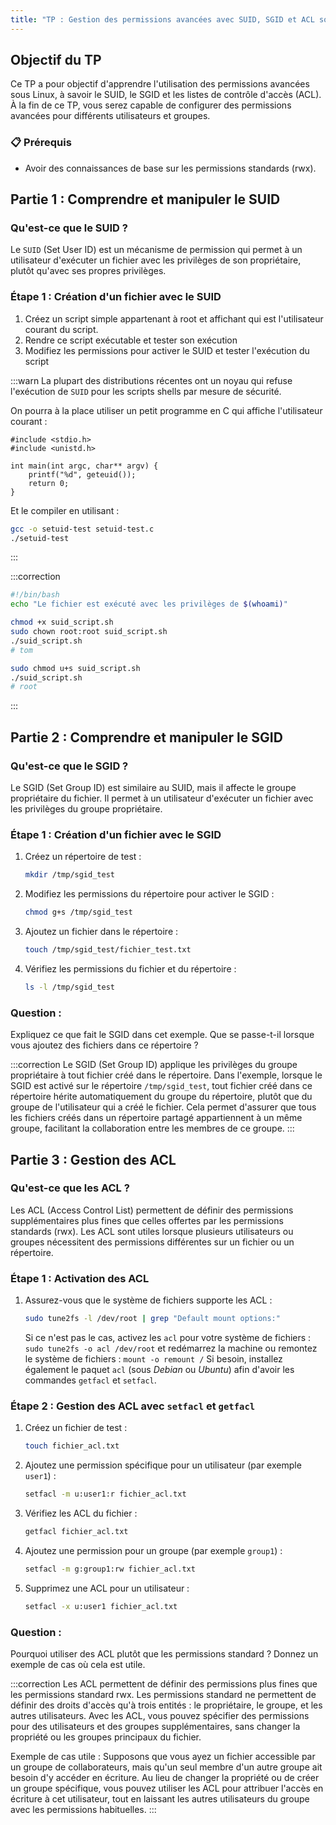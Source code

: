 ```yaml
---
title: "TP : Gestion des permissions avancées avec SUID, SGID et ACL sous Linux"
---
```


## Objectif du TP

Ce TP a pour objectif d'apprendre l'utilisation des permissions avancées sous Linux, à savoir le SUID, le SGID et les listes de contrôle d'accès (ACL). À la fin de ce TP, vous serez capable de configurer des permissions avancées pour différents utilisateurs et groupes.

### 📋 Prérequis

- Avoir des connaissances de base sur les permissions standards (rwx).

## Partie 1 : Comprendre et manipuler le SUID

### Qu'est-ce que le SUID ?

Le `SUID` (Set User ID) est un mécanisme de permission qui permet à un utilisateur d'exécuter un fichier avec les privilèges de son propriétaire, plutôt qu'avec ses propres privilèges.

### Étape 1 : Création d'un fichier avec le SUID

1. Créez un script simple appartenant à root et affichant qui est l'utilisateur courant du script.
2. Rendre ce script exécutable et tester son exécution
3. Modifiez les permissions pour activer le SUID et tester l'exécution du script

:::warn
La plupart des distributions récentes ont un noyau qui refuse l'exécution de `SUID` pour les scripts shells par mesure de sécurité.

On pourra à la place utiliser un petit programme en C qui affiche l'utilisateur courant :

```
#include <stdio.h>
#include <unistd.h>

int main(int argc, char** argv) {
    printf("%d", geteuid());
    return 0;
}
```

Et le compiler en utilisant :

```bash
gcc -o setuid-test setuid-test.c
./setuid-test
```
:::

:::correction
```sh
#!/bin/bash
echo "Le fichier est exécuté avec les privilèges de $(whoami)"
```

```sh
chmod +x suid_script.sh
sudo chown root:root suid_script.sh
./suid_script.sh
# tom
```

```sh
sudo chmod u+s suid_script.sh
./suid_script.sh
# root
```
:::


## Partie 2 : Comprendre et manipuler le SGID

### Qu'est-ce que le SGID ?

Le SGID (Set Group ID) est similaire au SUID, mais il affecte le groupe propriétaire du fichier. Il permet à un utilisateur d'exécuter un fichier avec les privilèges du groupe propriétaire.

### Étape 1 : Création d'un fichier avec le SGID

1. Créez un répertoire de test :
    ```sh
    mkdir /tmp/sgid_test
    ```

2. Modifiez les permissions du répertoire pour activer le SGID :
    ```sh
    chmod g+s /tmp/sgid_test
    ```

3. Ajoutez un fichier dans le répertoire :
    ```sh
    touch /tmp/sgid_test/fichier_test.txt
    ```

4. Vérifiez les permissions du fichier et du répertoire :
    ```sh
    ls -l /tmp/sgid_test
    ```

### Question :

Expliquez ce que fait le SGID dans cet exemple. Que se passe-t-il lorsque vous ajoutez des fichiers dans ce répertoire ?

:::correction
Le SGID (Set Group ID) applique les privilèges du groupe propriétaire à tout fichier créé dans le répertoire. Dans l'exemple, lorsque le SGID est activé sur le répertoire `/tmp/sgid_test`, tout fichier créé dans ce répertoire hérite automatiquement du groupe du répertoire, plutôt que du groupe de l'utilisateur qui a créé le fichier. Cela permet d'assurer que tous les fichiers créés dans un répertoire partagé appartiennent à un même groupe, facilitant la collaboration entre les membres de ce groupe.
:::

## Partie 3 : Gestion des ACL

### Qu'est-ce que les ACL ?

Les ACL (Access Control List) permettent de définir des permissions supplémentaires plus fines que celles offertes par les permissions standards (rwx). Les ACL sont utiles lorsque plusieurs utilisateurs ou groupes nécessitent des permissions différentes sur un fichier ou un répertoire.

### Étape 1 : Activation des ACL

1. Assurez-vous que le système de fichiers supporte les ACL :
    ```sh
    sudo tune2fs -l /dev/root | grep "Default mount options:"
    ```

    Si ce n'est pas le cas, activez les `acl` pour votre système de fichiers : `sudo tune2fs -o acl /dev/root` et redémarrez la machine ou remontez le système de fichiers : `mount -o remount /`
    Si besoin, installez également le paquet `acl` (sous _Debian_ ou _Ubuntu_) afin d'avoir les commandes `getfacl` et `setfacl`.

### Étape 2 : Gestion des ACL avec `setfacl` et `getfacl`

1. Créez un fichier de test :
    ```sh
    touch fichier_acl.txt
    ```

2. Ajoutez une permission spécifique pour un utilisateur (par exemple `user1`) :
    ```sh
    setfacl -m u:user1:r fichier_acl.txt
    ```

3. Vérifiez les ACL du fichier :
    ```sh
    getfacl fichier_acl.txt
    ```

4. Ajoutez une permission pour un groupe (par exemple `group1`) :
    ```sh
    setfacl -m g:group1:rw fichier_acl.txt
    ```

5. Supprimez une ACL pour un utilisateur :
    ```sh
    setfacl -x u:user1 fichier_acl.txt
    ```

### Question :

Pourquoi utiliser des ACL plutôt que les permissions standard ? Donnez un exemple de cas où cela est utile.

:::correction
Les ACL permettent de définir des permissions plus fines que les permissions standard rwx. Les permissions standard ne permettent de définir des droits d'accès qu'à trois entités : le propriétaire, le groupe, et les autres utilisateurs. Avec les ACL, vous pouvez spécifier des permissions pour des utilisateurs et des groupes supplémentaires, sans changer la propriété ou les groupes principaux du fichier.

Exemple de cas utile : Supposons que vous ayez un fichier accessible par un groupe de collaborateurs, mais qu'un seul membre d'un autre groupe ait besoin d'y accéder en écriture. Au lieu de changer la propriété ou de créer un groupe spécifique, vous pouvez utiliser les ACL pour attribuer l'accès en écriture à cet utilisateur, tout en laissant les autres utilisateurs du groupe avec les permissions habituelles.
:::


